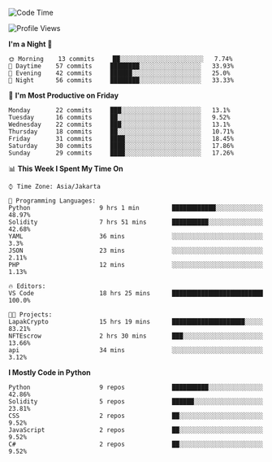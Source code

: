 <!--START_SECTION:waka-->
![Code Time](http://img.shields.io/badge/Code%20Time-1%2C032%20hrs%2015%20mins-blue)

![Profile Views](http://img.shields.io/badge/Profile%20Views-4-blue)

**I'm a Night 🦉** 

```text
🌞 Morning    13 commits     ██░░░░░░░░░░░░░░░░░░░░░░░   7.74% 
🌆 Daytime    57 commits     ████████░░░░░░░░░░░░░░░░░   33.93% 
🌃 Evening    42 commits     ██████░░░░░░░░░░░░░░░░░░░   25.0% 
🌙 Night      56 commits     ████████░░░░░░░░░░░░░░░░░   33.33%

```
📅 **I'm Most Productive on Friday** 

```text
Monday       22 commits     ███░░░░░░░░░░░░░░░░░░░░░░   13.1% 
Tuesday      16 commits     ██░░░░░░░░░░░░░░░░░░░░░░░   9.52% 
Wednesday    22 commits     ███░░░░░░░░░░░░░░░░░░░░░░   13.1% 
Thursday     18 commits     ██░░░░░░░░░░░░░░░░░░░░░░░   10.71% 
Friday       31 commits     ████░░░░░░░░░░░░░░░░░░░░░   18.45% 
Saturday     30 commits     ████░░░░░░░░░░░░░░░░░░░░░   17.86% 
Sunday       29 commits     ████░░░░░░░░░░░░░░░░░░░░░   17.26%

```


📊 **This Week I Spent My Time On** 

```text
⌚︎ Time Zone: Asia/Jakarta

💬 Programming Languages: 
Python                   9 hrs 1 min         ████████████░░░░░░░░░░░░░   48.97% 
Solidity                 7 hrs 51 mins       ██████████░░░░░░░░░░░░░░░   42.68% 
YAML                     36 mins             ░░░░░░░░░░░░░░░░░░░░░░░░░   3.3% 
JSON                     23 mins             ░░░░░░░░░░░░░░░░░░░░░░░░░   2.11% 
PHP                      12 mins             ░░░░░░░░░░░░░░░░░░░░░░░░░   1.13%

🔥 Editors: 
VS Code                  18 hrs 25 mins      █████████████████████████   100.0%

🐱‍💻 Projects: 
LapakCrypto              15 hrs 19 mins      ████████████████████░░░░░   83.21% 
NFTEscrow                2 hrs 30 mins       ███░░░░░░░░░░░░░░░░░░░░░░   13.66% 
api                      34 mins             ░░░░░░░░░░░░░░░░░░░░░░░░░   3.12%

```

**I Mostly Code in Python** 

```text
Python                   9 repos             ██████████░░░░░░░░░░░░░░░   42.86% 
Solidity                 5 repos             ██████░░░░░░░░░░░░░░░░░░░   23.81% 
CSS                      2 repos             ██░░░░░░░░░░░░░░░░░░░░░░░   9.52% 
JavaScript               2 repos             ██░░░░░░░░░░░░░░░░░░░░░░░   9.52% 
C#                       2 repos             ██░░░░░░░░░░░░░░░░░░░░░░░   9.52%

```



<!--END_SECTION:waka-->
